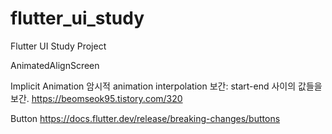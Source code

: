# flutter_ui_study

Flutter UI Study Project

AnimatedAlignScreen

Implicit Animation 암시적 animation 
interpolation 보간: start-end 사이의 값들을 보간. 
https://beomseok95.tistory.com/320


Button
https://docs.flutter.dev/release/breaking-changes/buttons
